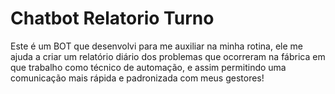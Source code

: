 # Chatbot Relatorio Turno

Este é um BOT que desenvolvi para me auxiliar na minha rotina, ele me ajuda a criar um relatório diário dos problemas que ocorreram na fábrica em que trabalho como técnico de automação, e assim permitindo uma comunicação mais rápida e padronizada com meus gestores!
